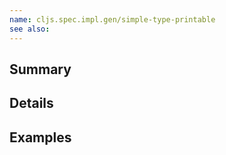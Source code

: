 ```yaml
---
name: cljs.spec.impl.gen/simple-type-printable
see also:
---
```


## Summary

## Details

## Examples
